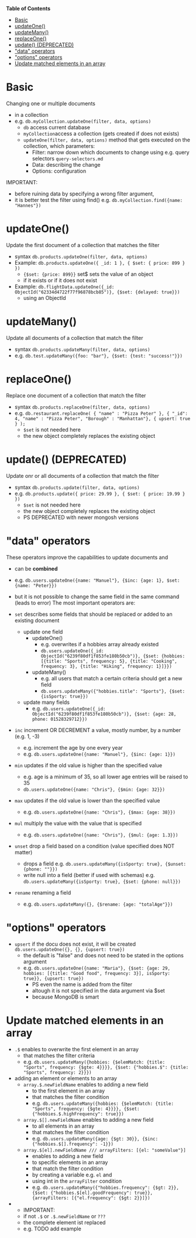 **Table of Contents**

- [Basic](#basic)
- [updateOne()](#updateone)
- [updateMany()](#updatemany)
- [replaceOne()](#replaceone)
- [update() (DEPRECATED)](#update-deprecated)
- ["data" operators](#data-operators)
- ["options" operators](#options-operators)
- [Update matched elements in an array](#update-matched-elements-in-an-array)

# Basic

Changing one or multiple documents

- in a collection
- e.g. `db.myCollection.updateOne(filter, data, options)`
  - `db` access current database
  - `myCollection`access a collection (gets created if does not exists)
  - `updateOne(filter, data, options)` method that gets executed on the collection, which parameters:
    - Filter: narrow down which documents to change using e.g. query selectors `query-selectors.md`
    - Data: describing the change
    - Options: configuration

IMPORTANT:

- before ruining data by specifying a wrong filter argument,
- it is better test the filter using find() e.g. `db.myCollection.find({name: "Hannes"})`

# updateOne()

Update the first document of a collection that matches the filter

- syntax `db.products.updateOne(filter, data, options)`
- Example: `db.products.updateOne({ _id: 1 }, { $set: { price: 899 } })`
  - `{$set: {price: 899}}` set$ sets the value of an object
  - if it exists or if it does not exist
- Example: `db.flightData.updateOne({_id: ObjectId("62334d4722f77f96878bcb85")}, {$set: {delayed: true}})`
  - using an ObjectId

# updateMany()

Update all documents of a collection that match the filter

- syntax `db.products.updateMany(filter, data, options)`
- e.g. `db.test.updateMany({foo: "bar"}, {$set: {test: "success!"}})`

# replaceOne()

Replace one document of a collection that match the filter

- syntax `db.products.replaceOne(filter, data, options)`
- e.g. `db.restaurant.replaceOne( { "name" : "Pizza Peter" }, { "_id": 4, "name" : "Pizza Peter", "Borough" : "Manhattan"}, { upsert: true } );`
  - `$set` is not needed here
  - the new object completely replaces the existing object

# update() (DEPRECATED)

Update onr or all documents of a collection that match the filter

- syntax `db.products.update(filter, data, options)`
- e.g. `db.products.update({ price: 29.99 }, { $set: { price: 19.99 } })`
  - `$set` is not needed here
  - the new object completely replaces the existing object
  - PS DEPRECATED with newer mongosh versions

# "data" operators

These operators improve the capabilities to update documents and

- can be **combined**
- e.g. `db.users.updateOne({name: "Manuel"}, {$inc: {age: 1}, $set: {name: "Peter}})`
- but it is not possible to change the same field in the same command (leads to error)
  The most important operators are:

- `set` describes some fields that should be replaced or added to an existing document
  - update one field
    - updateOne()
      - e.g. overwrites if a hobbies array already existed
      - `db.users.updateOne({_id: ObjectId("6239f80df1f853fe180b50cb")}, {$set: {hobbies: [{title: "Sports", frequency: 5}, {title: "Cooking", frequency: 3}, {title: "Hiking", frequency: 1}]}})`
    - updateMany()
      - e.g. all users that match a certain criteria should get a new field
      - `db.users.updateMany({"hobbies.title": "Sports"}, {$set: {isSporty: true}})`
  - update many fields
    - e.g. `db.users.updateOne({_id: ObjectId("6239f80df1f853fe180b50cb")}, {$set: {age: 28, phone: 01528329712}})`
- `inc` increment OR DECREMENT a value, mostly number, by a number (e.g. 1, -3)
  - e.g. increment the age by one every year
  - e.g. `db.users.updateOne({name: "Manuel"}, {$inc: {age: 1}})`
- `min` updates if the old value is higher than the specified value
  - e.g. age is a minimum of 35, so all lower age entries will be raised to 35
  - `db.users.updateOne({name: "Chris"}, {$min: {age: 32}})`
- `max` updates if the old value is lower than the specified value
  - e.g. `db.users.updateOne({name: "Chris"}, {$max: {age: 38}})`
- `mul` multiply the value with the value that is specified
  - e.g. `db.users.updateOne({name: "Chris"}, {$mul: {age: 1.3}})`
- `unset` drop a field based on a condition (value specified does NOT matter)
  - drops a field e.g. `db.users.updateMany({isSporty: true}, {$unset: {phone: ""}})`
  - write null into a field (better if used with schemas) e.g. `db.users.updateMany({isSporty: true}, {$set: {phone: null}})`
- `rename` renaming a field
  - e.g. `db.users.updateMany({}, {$rename: {age: "totalAge"}})`

# "options" operators

- `upsert` if the docu does not exist, it will be created `db.users.updateOne({}, {}, {upsert: true})`
  - the default is "false" and does not need to be stated in the options argument
  - e.g. `db.users.updateOne({name: "Maria"}, {$set: {age: 29, hobbies: [{title: "Good food", frequency: 3}], isSporty: true}}, {upsert: true})`
    - PS even the name is added from the filter
    - altough it is not specified in the data argument via $set
    - because MongoDB is smart

# Update matched elements in an array

- `.$` enables to overwrite the first element in an array
  - that matches the filter criteria
  - e.g. `db.users.updateMany({hobbies: {$elemMatch: {title: "Sports", frequency: {$gte: 4}}}}, {$set: {"hobbies.$": {title: "Sports", frequency: 2}}})`
- adding an element or elements to an array
  - `array.$.newFieldName` enables to adding a new field
    - to the first element in an array
    - that matches the filter condition
    - e.g. `db.users.updateMany({hobbies: {$elemMatch: {title: "Sports", frequency: {$gte: 4}}}}, {$set: {"hobbies.$.highFrequency": true}})`
  - `array.$[].newFieldName` enables to adding a new field
    - to all elements in an array
    - that matches the filter condition
    - e.g. `db.users.updateMany({age: {$gt: 30}}, {$inc: {"hobbies.$[].frequency": -1}})`
  - `array.$[el].newFieldName /// arrayFilters: [{el: "someValue"}]`
    - enables to adding a new field
    - to specific elements in an array
    - that match the filter condition
    - by creating a variable e.g. `el` and
    - using int in the `arrayFilter` condition
    - e.g. `db.users.updateMany({"hobbies.frequency": {$gt: 2}}, {$set: {"hobbies.$[el].goodFrequency": true}}, {arrayFilters: [{"el.frequency": {$gt: 2}}]})`
- - IMPORTANT:
  - if not `.$` or `.$.newFieldName` or `???`
  - the complete element ist replaced
  - e.g. TODO add example
